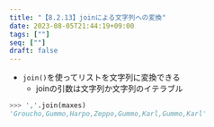 ```yaml
---
title: "【8.2.13】joinによる文字列への変換"
date: 2023-08-05T21:44:19+09:00
tags: [""]
seq: [""]
draft: false
---
```


- `join()`を使ってリストを文字列に変換できる
  - joinの引数は文字列か文字列のイテラブル

```python
>>> ','.join(maxes)
'Groucho,Gummo,Harpo,Zeppo,Gummo,Karl,Gummo,Karl'
```